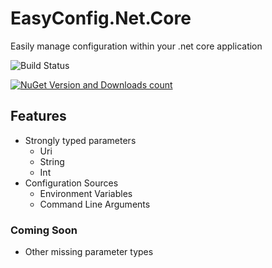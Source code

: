# EasyConfig.Net.Core

Easily manage configuration within your .net core application

![Build Status](https://travis-ci.org/cohen990/EasyConfig.Net.Core.svg?branch=master)

[![NuGet Version and Downloads count](https://buildstats.info/nuget/EasyConfig.Net.Core)](https://www.nuget.org/packages/EasyConfig.Net.Core)

## Features

* Strongly typed parameters
	* Uri
	* String
	* Int
* Configuration Sources
	* Environment Variables
	* Command Line Arguments

### Coming Soon

* Other missing parameter types